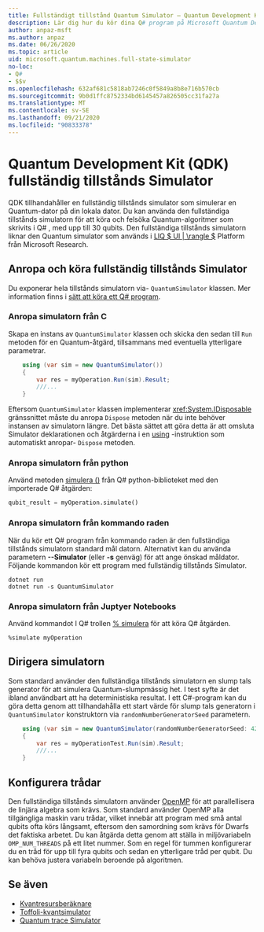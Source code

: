 ```yaml
---
title: Fullständigt tillstånd Quantum Simulator – Quantum Development Kit
description: Lär dig hur du kör dina Q# program på Microsoft Quantum Development Kit fullständiga tillstånds simulatorn.
author: anpaz-msft
ms.author: anpaz
ms.date: 06/26/2020
ms.topic: article
uid: microsoft.quantum.machines.full-state-simulator
no-loc:
- Q#
- $$v
ms.openlocfilehash: 632af681c5818ab7246c0f5849a8b8e716b570cb
ms.sourcegitcommit: 9b0d1ffc8752334bd6145457a826505cc31fa27a
ms.translationtype: MT
ms.contentlocale: sv-SE
ms.lasthandoff: 09/21/2020
ms.locfileid: "90833378"
---
```

# <a name="quantum-development-kit-qdk-full-state-simulator"></a>Quantum Development Kit (QDK) fullständig tillstånds Simulator

QDK tillhandahåller en fullständig tillstånds simulator som simulerar en Quantum-dator på din lokala dator. Du kan använda den fullständiga tillstånds simulatorn för att köra och felsöka Quantum-algoritmer som skrivits i Q# , med upp till 30 qubits. Den fullständiga tillstånds simulatorn liknar den Quantum simulator som används i  [LIQ $ UI | \rangle $](http://stationq.github.io/Liquid/) Platform från Microsoft Research.

## <a name="invoking-and-running-the-full-state-simulator"></a>Anropa och köra fullständig tillstånds Simulator

Du exponerar hela tillstånds simulatorn via- `QuantumSimulator` klassen. Mer information finns i [sätt att köra ett Q# program](xref:microsoft.quantum.guide.host-programs).

### <a name="invoking-the-simulator-from-c"></a>Anropa simulatorn från C #

Skapa en instans av `QuantumSimulator` klassen och skicka den sedan till `Run` metoden för en Quantum-åtgärd, tillsammans med eventuella ytterligare parametrar.
```csharp
    using (var sim = new QuantumSimulator())
    {
        var res = myOperation.Run(sim).Result;
        ///...
    }
```

Eftersom `QuantumSimulator` klassen implementerar <xref:System.IDisposable> gränssnittet måste du anropa `Dispose` metoden när du inte behöver instansen av simulatorn längre. Det bästa sättet att göra detta är att omsluta Simulator deklarationen och åtgärderna i en [using](https://docs.microsoft.com/dotnet/csharp/language-reference/keywords/using-statement) -instruktion som automatiskt anropar- `Dispose` metoden.

### <a name="invoking-the-simulator-from-python"></a>Anropa simulatorn från python

Använd metoden [simulera ()](https://docs.microsoft.com/python/qsharp-core/qsharp.loader.qsharpcallable) från Q# python-biblioteket med den importerade Q# åtgärden:

```python
qubit_result = myOperation.simulate()
```

### <a name="invoking-the-simulator-from-the-command-line"></a>Anropa simulatorn från kommando raden

När du kör ett Q# program från kommando raden är den fullständiga tillstånds simulatorn standard mål datorn. Alternativt kan du använda parametern **--Simulator** (eller **-s** genväg) för att ange önskad måldator. Följande kommandon kör ett program med fullständig tillstånds Simulator. 

```dotnetcli
dotnet run
dotnet run -s QuantumSimulator
```

### <a name="invoking-the-simulator-from-juptyer-notebooks"></a>Anropa simulatorn från Juptyer Notebooks

Använd kommandot I Q# trollen [% simulera](xref:microsoft.quantum.iqsharp.magic-ref.simulate) för att köra Q# åtgärden.

```
%simulate myOperation
```
## <a name="seeding-the-simulator"></a>Dirigera simulatorn

Som standard använder den fullständiga tillstånds simulatorn en slump tals generator för att simulera Quantum-slumpmässig het. I test syfte är det ibland användbart att ha deterministiska resultat. I ett C#-program kan du göra detta genom att tillhandahålla ett start värde för slump tals generatorn i `QuantumSimulator` konstruktorn via `randomNumberGeneratorSeed` parametern.

```csharp
    using (var sim = new QuantumSimulator(randomNumberGeneratorSeed: 42))
    {
        var res = myOperationTest.Run(sim).Result;
        ///...
    }
```

## <a name="configuring-threads"></a>Konfigurera trådar

Den fullständiga tillstånds simulatorn använder [OpenMP](http://www.openmp.org/) för att parallellisera de linjära algebra som krävs. Som standard använder OpenMP alla tillgängliga maskin varu trådar, vilket innebär att program med små antal qubits ofta körs långsamt, eftersom den samordning som krävs för Dwarfs det faktiska arbetet. Du kan åtgärda detta genom att ställa in miljövariabeln `OMP_NUM_THREADS` på ett litet nummer. Som en regel för tummen konfigurerar du en tråd för upp till fyra qubits och sedan en ytterligare tråd per qubit. Du kan behöva justera variabeln beroende på algoritmen.

## <a name="see-also"></a>Se även

- [Kvantresursberäknare](xref:microsoft.quantum.machines.resources-estimator)
- [Toffoli-kvantsimulator](xref:microsoft.quantum.machines.toffoli-simulator)
- [Quantum trace Simulator](xref:microsoft.quantum.machines.qc-trace-simulator.intro)